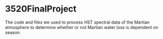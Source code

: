 # 3520FinalProject
The code and files we used to process HST spectral data of the Martian atmosphere to determine whether or not Martian water loss is dependent on season. 
